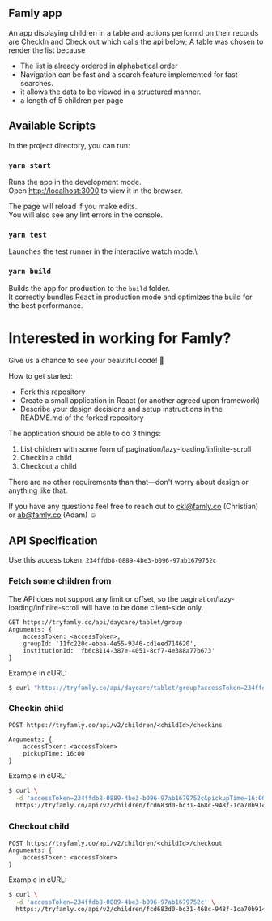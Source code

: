 
## Famly app 

An app displaying children in a table and actions performd on their records are CheckIn and Check out which calls the api below;
A table was chosen to render the list because
- The list is already ordered in alphabetical order
- Navigation can be fast and a search feature implemented for fast searches.
- it allows the data to be viewed in a structured manner.
- a length of 5 children per page

## Available Scripts

In the project directory, you can run:

### `yarn start`

Runs the app in the development mode.\
Open [http://localhost:3000](http://localhost:3000) to view it in the browser.

The page will reload if you make edits.\
You will also see any lint errors in the console.

### `yarn test`

Launches the test runner in the interactive watch mode.\

### `yarn build`

Builds the app for production to the `build` folder.\
It correctly bundles React in production mode and optimizes the build for the best performance.



# Interested in working for Famly?

Give us a chance to see your beautiful code! 🤩 

How to get started:
- Fork this repository
- Create a small application in React (or another agreed upon framework)
- Describe your design decisions and setup instructions in the README.md of the forked repository

The application should be able to do 3 things:
1. List children with some form of pagination/lazy-loading/infinite-scroll
2. Checkin a child
3. Checkout a child

There are no other requirements than that—don't worry about design or anything like that.

If you have any questions feel free to reach out to ckl@famly.co (Christian) or ab@famly.co (Adam) ☺️

## API Specification

Use this access token: `234ffdb8-0889-4be3-b096-97ab1679752c`

### Fetch some children from

The API does not support any limit or offset, so the pagination/lazy-loading/infinite-scroll will have to be done client-side only.

```
GET https://tryfamly.co/api/daycare/tablet/group
Arguments: {
	accessToken: <accessToken>,
	groupId: '11fc220c-ebba-4e55-9346-cd1eed714620',
	institutionId: 'fb6c8114-387e-4051-8cf7-4e388a77b673'
}
```

Example in cURL:

```bash
$ curl "https://tryfamly.co/api/daycare/tablet/group?accessToken=234ffdb8-0889-4be3-b096-97ab1679752c&groupId=11fc220c-ebba-4e55-9346-cd1eed714620&institutionId=fb6c8114-387e-4051-8cf7-4e388a77b673"
```

### Checkin child
```
POST https://tryfamly.co/api/v2/children/<childId>/checkins

Arguments: {
	accessToken: <accessToken>
	pickupTime: 16:00
}
```

Example in cURL:

```bash
$ curl \
  -d 'accessToken=234ffdb8-0889-4be3-b096-97ab1679752c&pickupTime=16:00' \
  https://tryfamly.co/api/v2/children/fcd683d0-bc31-468c-948f-1ca70b91439d/checkins
```

### Checkout child
```
POST https://tryfamly.co/api/v2/children/<childId>/checkout
Arguments: {
	accessToken: <accessToken>
}
```

Example in cURL:

```bash
$ curl \
  -d 'accessToken=234ffdb8-0889-4be3-b096-97ab1679752c' \
  https://tryfamly.co/api/v2/children/fcd683d0-bc31-468c-948f-1ca70b91439d/checkout
```


